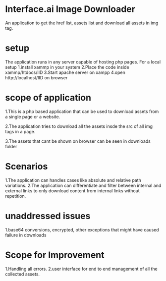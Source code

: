 # Interface.ai Image Downloader
An application to get the href list, assets list and download all assets in img tag.

# setup
The application runs in any server capable of hosting php pages.
For a local setup 
1.install xammp in your system 
2.Place the code inside xammp/htdocs/IID
3.Start apache server on xampp 
4.open http://localhost/IID on browser

# scope of application

1.This is a php based application that can be used to download assets from a single page or a website.

2.The application tries to download all the assets insde the src of all img tags in a page.

3.The assets that cant be shown on browser can be seen in downloads folder


# Scenarios
1.The application can handles cases like absolute and relative path variations.
2.The application can differentiate and filter between internal and external links to only download content from internal links without repetition.


# unaddressed issues

1.base64 conversions, encrypted, other exceptions that might have caused failure in downloads

# Scope for Improvement 

1.Handling all errors.
2.user interface for end to end management of all the collected assets. 